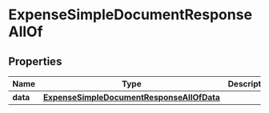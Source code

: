 
# ExpenseSimpleDocumentResponseAllOf

## Properties
Name | Type | Description | Notes
------------ | ------------- | ------------- | -------------
**data** | [**ExpenseSimpleDocumentResponseAllOfData**](ExpenseSimpleDocumentResponseAllOfData.md) |  |  [optional]



